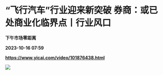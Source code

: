 # “飞行汽车”行业迎来新突破 券商：或已处商业化临界点丨行业风口
**下午市场零距离**

**2023-10-16 07:59**

**https://www.yicai.com/video/101876438.html**

![](http://imgcdn.yicai.com/vms-new/2023/10/db5a8881-e12b-4b53-b053-65d12af7939c_febn.jpg)